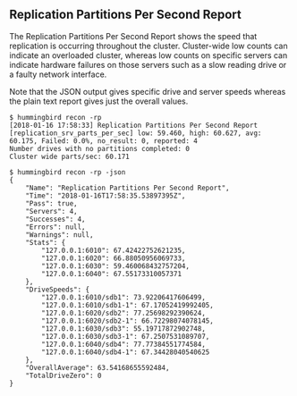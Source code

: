 ## Replication Partitions Per Second Report

The Replication Partitions Per Second Report shows the speed that replication is occurring throughout the cluster. Cluster-wide low counts can indicate an overloaded cluster, whereas low counts on specific servers can indicate hardware failures on those servers such as a slow reading drive or a faulty network interface.

Note that the JSON output gives specific drive and server speeds whereas the plain text report gives just the overall values.

```
$ hummingbird recon -rp
[2018-01-16 17:58:33] Replication Partitions Per Second Report
[replication_srv_parts_per_sec] low: 59.460, high: 60.627, avg: 60.175, Failed: 0.0%, no_result: 0, reported: 4
Number drives with no partitions completed: 0
Cluster wide parts/sec: 60.171
```

```
$ hummingbird recon -rp -json
{
    "Name": "Replication Partitions Per Second Report",
    "Time": "2018-01-16T17:58:35.53897395Z",
    "Pass": true,
    "Servers": 4,
    "Successes": 4,
    "Errors": null,
    "Warnings": null,
    "Stats": {
        "127.0.0.1:6010": 67.42422752621235,
        "127.0.0.1:6020": 66.88050956069733,
        "127.0.0.1:6030": 59.460068432757204,
        "127.0.0.1:6040": 67.55173310057371
    },
    "DriveSpeeds": {
        "127.0.0.1:6010/sdb1": 73.92206417606499,
        "127.0.0.1:6010/sdb1-1": 67.17052419992405,
        "127.0.0.1:6020/sdb2": 77.25698292390624,
        "127.0.0.1:6020/sdb2-1": 66.72298074078145,
        "127.0.0.1:6030/sdb3": 55.19717872902748,
        "127.0.0.1:6030/sdb3-1": 67.2507531089707,
        "127.0.0.1:6040/sdb4": 77.77384551774584,
        "127.0.0.1:6040/sdb4-1": 67.34428040540625
    },
    "OverallAverage": 63.54168655592484,
    "TotalDriveZero": 0
}
```
